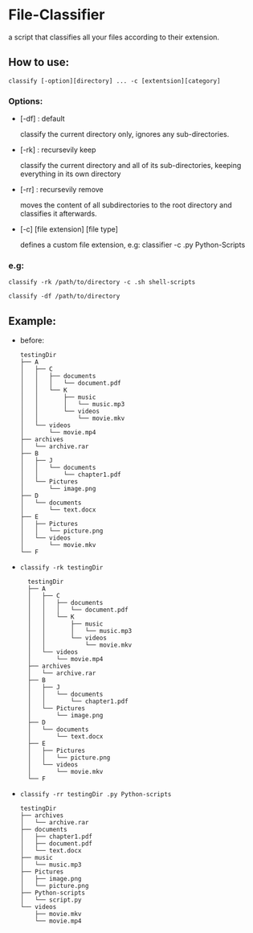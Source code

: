 # File-Classifier

a script that classifies all your files according to their extension.

## How to use:
    classify [-option][directory] ... -c [extentsion][category]
### Options:
- [-df] : default 

    classify the current directory only, ignores any sub-directories.
    
- [-rk] : recursevily keep

    classify the current directory and all of its sub-directories, keeping everything in its own directory
    
- [-rr] : recursevily remove

    moves the content of all subdirectories to the root directory and classifies it afterwards.
    
- [-c] [file extension] [file type]

    defines a custom file extension, e.g: classifier -c .py Python-Scripts
    
### e.g:

```classify -rk /path/to/directory -c .sh shell-scripts```

```classify -df /path/to/directory```
         
## Example: 
  - before:
  
        testingDir
        ├── A
        │   ├── C
        │   │   ├── documents
        │   │   │   └── document.pdf
        │   │   └── K
        │   │       ├── music
        │   │       │   └── music.mp3
        │   │       └── videos
        │   │           └── movie.mkv
        │   └── videos
        │       └── movie.mp4
        ├── archives
        │   └── archive.rar
        ├── B
        │   ├── J
        │   │   └── documents
        │   │       └── chapter1.pdf
        │   └── Pictures
        │       └── image.png
        ├── D
        │   └── documents
        │       └── text.docx
        ├── E
        │   ├── Pictures
        │   │   └── picture.png
        │   └── videos
        │       └── movie.mkv
        └── F
        
  - ```classify -rk testingDir```
    
          testingDir
          ├── A
          │   ├── C
          │   │   ├── documents
          │   │   │   └── document.pdf
          │   │   └── K
          │   │       ├── music
          │   │       │   └── music.mp3
          │   │       └── videos
          │   │           └── movie.mkv
          │   └── videos
          │       └── movie.mp4
          ├── archives
          │   └── archive.rar
          ├── B
          │   ├── J
          │   │   └── documents
          │   │       └── chapter1.pdf
          │   └── Pictures
          │       └── image.png
          ├── D
          │   └── documents
          │       └── text.docx
          ├── E
          │   ├── Pictures
          │   │   └── picture.png
          │   └── videos
          │       └── movie.mkv
          └── F
          
  - ```classify -rr testingDir .py Python-scripts```
  
        testingDir
        ├── archives
        │   └── archive.rar
        ├── documents
        │   ├── chapter1.pdf
        │   ├── document.pdf
        │   └── text.docx
        ├── music
        │   └── music.mp3
        ├── Pictures
        │   ├── image.png
        │   └── picture.png
        ├── Python-scripts
        │   └── script.py
        └── videos
            ├── movie.mkv
            └── movie.mp4
